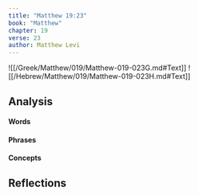 ```yaml
---
title: "Matthew 19:23"
book: "Matthew"
chapter: 19
verse: 23
author: Matthew Levi
---
```

![[/Greek/Matthew/019/Matthew-019-023G.md#Text]]
![[/Hebrew/Matthew/019/Matthew-019-023H.md#Text]]

## Analysis

#### Words

#### Phrases

#### Concepts

## Reflections
